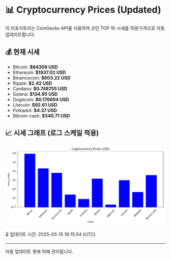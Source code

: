 
# 📊 Cryptocurrency Prices (Updated)

이 리포지토리는 CoinGecko API를 사용하여 코인 TOP 10 시세를 10분가격으로 자동 업데이트합니다.

## 💰 현재 시세
- Bitcoin: **$84308 USD**
- Ethereum: **$1937.02 USD**
- Binancecoin: **$603.22 USD**
- Ripple: **$2.42 USD**
- Cardano: **$0.748755 USD**
- Solana: **$134.95 USD**
- Dogecoin: **$0.176694 USD**
- Litecoin: **$92.61 USD**
- Polkadot: **$4.37 USD**
- Bitcoin-cash: **$340.71 USD**

## 📈 시세 그래프 (로그 스케일 적용)
![Crypto Prices](crypto_prices.png)

⏳ 업데이트 시간: 2025-03-15 16:15:54 (UTC)

---
자동 업데이트 봇에 의해 관리됩니다.
